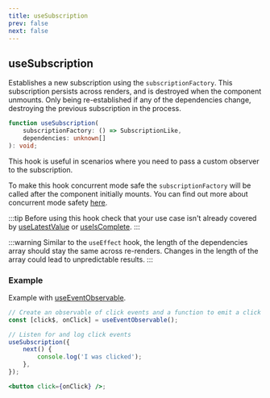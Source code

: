 ```yaml
---
title: useSubscription
prev: false
next: false
---
```


## useSubscription

Establishes a new subscription using the `subscriptionFactory`. This subscription persists across renders, and is destroyed when the component unmounts. Only being re-established if any of the dependencies change, destroying the previous subscription in the process.

```ts
function useSubscription(
	subscriptionFactory: () => SubscriptionLike,
	dependencies: unknown[]
): void;
```

This hook is useful in scenarios where you need to pass a custom observer to the subscription.

To make this hook concurrent mode safe the `subscriptionFactory` will be called after the component initially mounts. You can find out more about concurrent mode safety [here](/guide/core-concepts#concurrent-mode-safety).

:::tip
Before using this hook check that your use case isn't already covered by [useLatestValue](/api/hooks/use-latest-value) or [useIsComplete](/api/hooks/use-is-complete).
:::

:::warning
Similar to the `useEffect` hook, the length of the dependencies array should stay the same across re-renders. Changes in the length of the array could lead to unpredictable results.
:::

### Example

Example with [useEventObservable](/api/hooks/use-event-observable).

```jsx
// Create an observable of click events and a function to emit a click event
const [click$, onClick] = useEventObservable();

// Listen for and log click events
useSubscription({
	next() {
		console.log('I was clicked');
	},
});

<button click={onClick} />;
```
